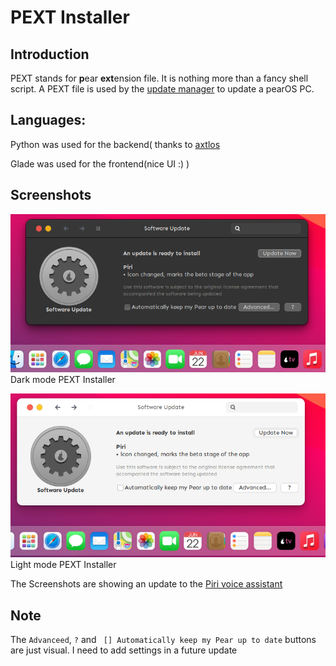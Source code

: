# PEXT Installer

## Introduction
PEXT stands for **p**ear **ext**ension file. It is nothing more than a fancy shell script. 
A PEXT file is used by the [update manager](https://github.com/alxb421/update-mgr) to update a pearOS PC.

## Languages:
Python was used for the backend( thanks to [axtlos](https://github.com/axtloss)

Glade was used for the frontend(nice UI :)  )

## Screenshots
![Dark mode PEXT Installer](Screenshots/pext-installer.png "Dark mode PEXT Installer")
Dark mode PEXT Installer


![Light mode PEXT Installer](Screenshots/light-pext-installer.png "Light mode PEXT Installer")
Light mode PEXT Installer

The Screenshots are showing an update to the [Piri voice assistant](https://github.com/alxb421/piri-backend)

## Note
The `Advanceed`, `?` and ` [] Automatically keep my Pear up to date` buttons are just visual. I need to add settings in a future update
